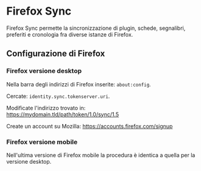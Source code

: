# Firefox Sync
Firefox Sync permette la sincronizzazione di plugin, schede, segnalibri, preferiti e cronologia fra diverse istanze di Firefox.

## Configurazione di Firefox
### Firefox versione desktop
Nella barra degli indirizzi di Firefox inserite: `about:config`.

Cercate: `identity.sync.tokenserver.uri`.

Modificate l'indirizzo trovato in: https://mydomain.tld/path/token/1.0/sync/1.5

Create un account su Mozilla: https://accounts.firefox.com/signup

### Firefox versione mobile
Nell'ultima versione di Firefox mobile la procedura è identica a quella per la versione desktop.
